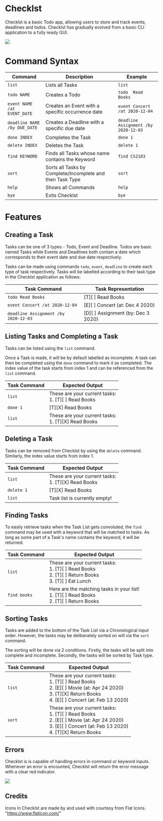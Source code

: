 # Checklst

Checklst is a basic Todo app, allowing users to store and track events, deadlines and todos. Checklst has gradually evolved from a basic CLI application to a fully ready GUI.

![](docs/main_ui.png)

# Command Syntax

| Command | Description | Example |
|--|--|--|
| `list` | Lists all Tasks | `list` |
| `todo NAME` | Creates a Todo | `todo  Read Books` |
| `event NAME /at EVENT_DATE` | Creates an Event with a specific occurrence date| `event Concert /at 2020-12-04` |
| `deadline NAME /by DUE_DATE` | Creates a Deadline with a specific due date | `deadline Assignment /by 2020-12-03` |
| `done INDEX` | Completes the Task | `done 1` | 
| `delete INDEX` | Deletes the Task | `delete 1` | 
| `find KEYWORD` | Finds all Tasks whose name contains the Keyword | `find CS2103` |
| `sort` | Sorts all Tasks by Complete/Incomplete and then Task Type | `sort` |
| `help` | Shows all Commands | `help` |
| `bye` | Exits Checklst | `bye` |


# Features

## Creating a Task
Tasks can be one of 3 types - Todo, Event and Deadline. Todos are basic named Tasks while Events and Deadlines both contain a date which corresponds to their event date and due date respectively.

Tasks can be made using commands `todo`, `event`, `deadline` to create each type of task respectively. Tasks will be labelled according to their task type in the Checklst application as follows:

| Task Command | Task Representation
|--|--|
| `todo Read Books` | [T][ ] Read Books |
| `event Concert /at 2020-12-04` | [E][ ] Concert (at: Dec 4 2020) |
| `deadline Assignment /by 2020-12-03` | [D][ ] Assignment (by: Dec 3 2020) |


## Listing Tasks and Completing a Task
Tasks can be listed using the `list` command. 

Once a Task is made, it will be by default labelled as incomplete. A task can then be completed using the `done` command to mark it as completed. The index value of the task starts from index 1 and can be referenced from the `list` command.

| Task Command | Expected Output
|--|--|
| `list` | These are your current tasks: <br> 1. [T][ ] Read Books |
| `done 1` | [T][X] Read Books |
| `list` | These are your current tasks: <br> 1. [T][X] Read Books |

## Deleting a Task
Tasks can be removed from Checklst by using the `delete` command. Similarly, the index value starts from index 1.

| Task Command | Expected Output
|--|--|
| `list` | These are your current tasks: <br> 1. [T][X] Read Books |
| `delete 1` | [T][X] Read Books |
| `list` | Task list is currently empty! |


## Finding Tasks
To easily retrieve tasks when the Task List gets convoluted, the `find` command may be used with a keyword that will be matched to tasks. As long as some part of a Task's name contains the keyword, it will be returned.

| Task Command | Expected Output
|--|--|
| `list` | These are your current tasks: <br> 1. [T][ ] Read Books <br> 2. [T][ ] Return Books <br> 3. [T][ ] Eat Lunch|
| `find books` | Here are the matching tasks in your list! <br> 1. [T][ ] Read Books <br> 2. [T][ ] Return Books |


## Sorting Tasks
Tasks are added to the bottom of the Task List via a Chronological input order. However, the tasks may be deliberately sorted on will via the `sort` command. 

The sorting will be done via 2 conditions. Firstly, the tasks will be split into complete and incomplete. Secondly, the tasks will be sorted by Task type.

| Task Command | Expected Output
|--|--|
| `list` | These are your current tasks: <br> 1. [T][ ] Read Books <br> 2. [E][ ] Movie (at: Apr 24 2020) <br> 3. [T][X] Return Books <br> 4. [E][ ] Concert (at: Feb 13 2020)  |
| `sort` | These are your current tasks: <br> 1. [T][ ] Read Books <br> 2. [E][ ] Movie (at: Apr 24 2020) <br> 3. [E][ ] Concert (at: Feb 13 2020) <br> 4. [T][X] Return Books |

## Errors
Checklst is is capable of handling errors in command or keyword inputs. Whenever an error is encounted, Checklst will return the error message with a clear red indicator.

![](docs/Ui.png)

## Credits
Icons in Checklst are made by and used with courtesy from Flat Icons. 
<br> "https://www.flaticon.com/"